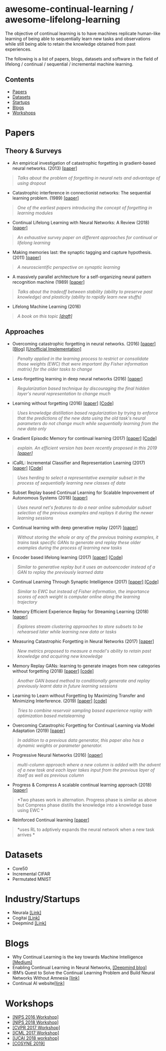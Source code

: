# awesome-continual-learning / awesome-lifelong-learning
The objective of continual learning is to have machines replicate human-like learning of being able to sequentially learn new tasks and observations while still being able to retain the knowledge obtained from past experiences.

The following is a list of papers, blogs, datasets and software in the field of lifelong / continual / sequential / incremental machine learning. 

## Contents
- [Papers](#papers)
- [Datasets](#dataset)
- [Startups](#startups)
- [Blogs](#blogs)
- [Workshops](#workshops)

 
  
# Papers
## Theory & Surveys

- An empirical investigation of catastrophic forgetting in gradient-based neural networks. (2013) [[paper]](https://arxiv.org/abs/1312.6211)
> *Talks about the problem of forgetting in neural nets and advantage of using dropout*
- Catastrophic interference in connectionist networks: The sequential learning problem. (1989) [[paper]](https://www.sciencedirect.com/science/article/pii/S0079742108605368)
> *One of the earliest papers introducing the concept of forgetting in learning modules*
- Continual Lifelong Learning with Neural Networks: A Review (2018) [[paper]](https://arxiv.org/abs/1802.07569)
> *An exhaustive survey paper on different approaches for continual or lifelong learning*
- Making memories last: the synaptic tagging and capture hypothesis. (2011) [[paper]](https://www.ncbi.nlm.nih.gov/pubmed/21170072)
> *A neuroscientific perspective on synaptic learning*
- A massively parallel architecture for a self-organizing neural pattern recognition machine (1989) [[paper]](http://sites.bu.edu/steveg/files/2016/06/CarGro1987CVGIP.pdf)
> *Talks about the tradeoff between stability (ability to preserve past knowledge) and plasticity (ability to rapidly learn new stuffs)*
- Lifelong Machine Learning (2016)
> *A book on this topic [[draft]](https://www.cs.uic.edu/~liub/lifelong-machine-learning-draft.pdf)*

## Approaches
-  Overcoming catastrophic forgetting in neural networks. (2016) [[paper]](https://arxiv.org/abs/1612.00796) [[Blog]](https://deepmind.com/blog/enabling-continual-learning-in-neural-networks/) [[Unofficial Implementation]](https://github.com/ariseff/overcoming-catastrophic)
> *Penalty applied in the learning process to restrict or consolidate those weights (EWC) that were important (by Fisher information matrix) for the older tasks to change*  
- Less-forgetting learning in deep neural networks (2016) [[paper]](https://arxiv.org/abs/1607.00122)
> *Regularization based technique by discouraging the final hidden layer's neural representation to change much* 
- Learning without forgetting (2016) [[paper]](https://arxiv.org/pdf/1606.09282) [[Code]](https://github.com/lizhitwo/LearningWithoutForgetting)
> *Uses knowledge distillation based regularization by trying to enforce that the predictions of the new data using the old task's neural parameters do not change much while sequentially learning from the new data only* 
- Gradient Episodic Memory for continual learning (2017) [[paper]](https://arxiv.org/abs/1706.08840) [[Code]](https://github.com/facebookresearch/GradientEpisodicMemory)
> *explain.  An efficient version has been recently proposed in this 2019 [[paper]](https://openreview.net/forum?id=Hkf2_sC5FX)*
- iCaRL: Incremental Classifier and Representation Learning (2017) [[paper]](https://arxiv.org/abs/1611.07725) [[Code]](https://github.com/srebuffi/iCaRL)
> *Uses herding to select a representative exemplar subset in the process of sequentially learning new classes of data*
- Subset Replay based Continual Learning for Scalable Improvement of Autonomous Systems (2018) [[paper]](http://openaccess.thecvf.com/content_cvpr_2018_workshops/papers/w14/Brahma_Subset_Replay_Based_CVPR_2018_paper.pdf)
> *Uses neural net's features to do a near online submodular subset selection of the previous examples and replays it during the newer learning sessions*
- Continual learning with deep generative replay (2017) [[paper]](https://arxiv.org/abs/1705.08690)
> *Without storing the whole or any of the previous training examples, it trains task specific GANs to generate and replay these older examples during the process of learning new tasks*
- Encoder based lifelong learning  (2017) [[paper]](https://arxiv.org/abs/1704.01920)  [[Code]](https://github.com/rahafaljundi/Encoder-Based-Lifelong-learning)
> *Similar to generative replay but it uses an autoencoder instead of a GAN to replay the previously learned data*
- Continual Learning Through Synaptic Intelligence (2017) [[paper]](https://arxiv.org/abs/1703.04200)  [[Code]](https://github.com/ganguli-lab/pathint)
> *Similar to EWC but instead of Fisher information, the importance scores of each weight is computer online along the learning trajectory*
- Memory Efficient Experience Replay for Streaming Learning (2018) [[paper]](https://arxiv.org/pdf/1809.05922.pdf)
> *Explores stream clustering approaches to store subsets to be rehearsed later while learning new data or tasks*
- Measuring Catastrophic Forgetting in Neural Networks (2017) [[paper]](https://arxiv.org/pdf/1708.02072.pdf)
> *New metrics proposed to measure a model's ability to retain past knowledge and acquiring new knowledge*
- Memory Replay GANs: learning to generate images from new categories without forgetting (2018) [[paper]](https://arxiv.org/pdf/1809.02058.pdf) [[code]](https://github.com/WuChenshen/MeRGAN)
> *Another GAN based method to conditionally generate and replay previously learnt data in future learning sessions*
- Learning to Learn without Forgetting by Maximizing Transfer and Minimizing Interference. (2019) [[paper]](https://openreview.net/pdf?id=B1gTShAct7)  [[code]](https://github.com/mattriemer/MER) 
> *Tries to combine reservoir sampling based experience replay with optimization based metalearning*
- Overcoming Catastrophic Forgetting for Continual Learning via Model Adaptation (2019) [[paper]](https://openreview.net/pdf?id=ryGvcoA5YX)
> *In addition to a previous data generator, this paper also has a dynamic weights or parameter generator.*
- Progressive Neural Networks (2016) [[paper]](https://arxiv.org/pdf/1606.04671.pdf)
> *multi-column approach where a new column is added with the advent of a new task and each layer takes input from the previous layer of itself as well as previous column*
- Progress & Compress A scalable continual learning approach (2018) [[paper]](https://arxiv.org/pdf/1606.04671.pdf)
> *Two phases work in alternation. Progress phase is similar as above but Compress phase distills the knowledge into a knowledge base using EWC *
- Reinforced Continual learning [[paper]](https://papers.nips.cc/paper/7369-reinforced-continual-learning.pdf)
> *uses RL to adptively expands the neural network when a new task arrives *



# Datasets
- Core50
- Incremental CIFAR
- Permutated MNIST


# Industry/Startups
- Neurala [[Link]](https://www.neurala.com/tech)
- Cogitai [[Link]](https://www.cogitai.com/)
- Deepmind [[Link]](https://deepmind.com/blog/enabling-continual-learning-in-neural-networks/)

# Blogs
- Why Continual Learning is the key towards Machine Intelligence [[Medium]](https://medium.com/continual-ai/why-continuous-learning-is-the-key-towards-machine-intelligence-1851cb57c308)
- Enabling Continual Learning in Neural Networks, [[Deepmind blog]](https://deepmind.com/blog/enabling-continual-learning-in-neural-networks/)
- IBM’s Quest to Solve the Continual Learning Problem and Build Neural Networks Without Amnesia [[link]](https://towardsdatascience.com/ibms-quest-to-solve-the-continual-learning-problem-and-build-neural-networks-without-amnesia-7ca70a41d07f)
- Continual AI website[[link]](https://www.continualai.org/home/)

# Workshops
- [[NIPS 2016 Workshop]](https://sites.google.com/site/cldlnips2016/)
- [[NIPS 2018 Workshop]](https://sites.google.com/view/continual2018)
- [[CVPR 2017 Workshop]](https://erodner.github.io/continuouslearningcvpr2017/)
- [[ICML 2017 Workshop]](http://rlabstraction2016.wixsite.com/icml-2017)
- [[IJCAI 2018 workshop]](https://sites.google.com/view/llarla2018/home)
- [[COSYNE 2019]](http://www.cosyne.org/c/index.php?title=Workshops2019_learning)
